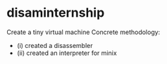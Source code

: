 # disaminternship
Create a tiny virtual machine
Concrete methodology: 
* (i) created a disassembler  
* (ii) created an interpreter for minix
